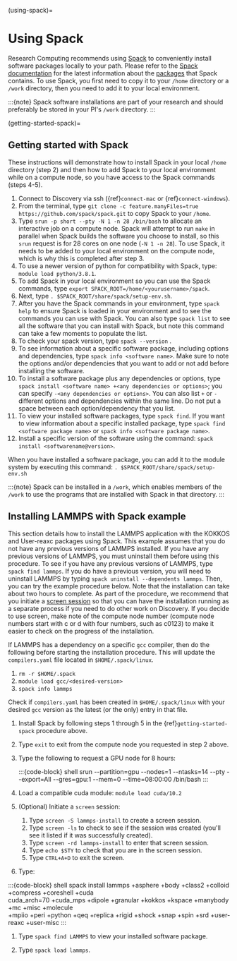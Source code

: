 (using-spack)=

# Using Spack

Research Computing recommends using [Spack] to conveniently install software packages locally to your path. Please refer to the [Spack documentation] for the latest information about the [packages] that Spack contains. To use Spack, you first need to copy it to your `/home` directory or a `/work` directory, then you need to add it to your local environment.

:::{note}
Spack software installations are part of your research and should preferably be stored in your PI's `/work` directory.
:::

(getting-started-spack)=
## Getting started with Spack

These instructions will demonstrate how to install Spack in your local `/home` directory (step 2) and then how to add Spack to your local environment while on a compute node, so you have access to the Spack commands (steps 4-5).

1. Connect to Discovery via ssh ({ref}`connect-mac` or {ref}`connect-windows`).
1. From the terminal, type `git clone -c feature.manyFiles=true https://github.com/spack/spack.git` to copy Spack to your `/home`.
1. Type `srun -p short --pty -N 1 -n 28 /bin/bash` to allocate an interactive job on a compute node. Spack will attempt to run `make` in parallel when Spack builds the software you choose to install, so this `srun` request is for 28 cores on one node (`-N 1 -n 28`). To use Spack, it needs to be added to your local environment on the compute node, which is why this is completed after step 3.
1. To use a newer version of python for compatibility with Spack, type: `module load python/3.8.1`.
1. To add Spack in your local environment so you can use the Spack commands, type `export SPACK_ROOT=/home/<yourusername>/spack`.
1. Next, type `. $SPACK_ROOT/share/spack/setup-env.sh`.
1. After you have the Spack commands in your environment, type `spack help` to ensure Spack is loaded in your environment and to see the commands you can use with Spack. You can also type `spack list` to see all the software that you can install with Spack, but note this command can take a few moments to populate the list.
1. To check your spack version, type `spack --version` .
1. To see information about a specific software package, including options and dependencies, type `spack info <software name>`. Make sure to note the options and/or dependencies that you want to add or not add before installing the software.
1. To install a software package plus any dependencies or options, type `spack install <software name> +<any dependencies or options>`; you can specify `-<any dependencies or options>`. You can also list `+` or `-` different options and dependencies within the same line. Do not put a space between each option/dependency that you list.
1. To view your installed software packages, type `spack find`. If you want to view information about a specific installed package, type `spack find <software package name>` or `spack info <software package name>`.
1. Install a specific version of the software using the command: `spack install <softwarename@version>`.

When you have installed a software package, you can add it to the module system by executing this command:
`. $SPACK_ROOT/share/spack/setup-env.sh`

:::{note}
Spack can be installed in a `/work`, which enables members of the `/work` to use the programs that are installed with Spack in that directory.
:::

## Installing LAMMPS with Spack example

This section details how to install the LAMMPS application with the KOKKOS and User-reaxc packages using Spack. This example assumes that you do not have any previous versions of LAMMPS installed. If you have any previous versions of LAMMPS, you must uninstall them before using this procedure. To see if you have any previous versions of LAMMPS, type `spack find lammps`. If you do have a previous version, you will need to uninstall LAMMPS by typing `spack uninstall --dependents lammps`. Then, you can try the example procedure below. Note that the installation can take about two hours to complete. As part of the procedure, we recommend that you initiate a [screen session] so that you can have the installation running as a separate process if you need to do other work on Discovery. If you decide to use screen, make note of the compute node number (compute node numbers start with c or d with four numbers, such as c0123) to make it easier to check on the progress of the installation.

If LAMMPS has a dependency on a specific `gcc` compiler, then do the following before starting the installation procedure. This will update the `compilers.yaml` file located in `$HOME/.spack/linux`.

1. `rm -r $HOME/.spack`
1. `module load gcc/<desired-version>`
1. `spack info lammps`

Check if `compilers.yaml` has been created in `$HOME/.spack/linux` with your desired `gcc` version as the latest (or the only) entry in that file. 

1. Install Spack by following steps 1 through 5 in the {ref}`getting-started-spack` procedure above.

1. Type `exit` to exit from the compute node you requested in step 2 above.

1. Type the following to request a GPU node for 8 hours:

   :::{code-block} shell
   srun --partition=gpu --nodes=1 --ntasks=14 --pty --export=All --gres=gpu:1 --mem=0 --time=08:00:00 /bin/bash
   :::

1. Load a compatible cuda module: `module load cuda/10.2`

1. (Optional) Initiate a `screen` session:

   1. Type `screen -S lammps-install` to create a screen session.
   1. Type `screen -ls` to check to see if the session was created (you'll see it listed if it was successfully created).
   1. Type `screen -rd lammps-install` to enter that screen session.
   1. Type `echo $STY` to check that you are in the screen session.
   1. Type `CTRL+A+D` to exit the screen.

1. Type:

:::{code-block} shell
spack install lammps +asphere +body +class2 +colloid +compress +coreshell +cuda \
cuda_arch=70 +cuda_mps +dipole +granular +kokkos +kspace +manybody +mc +misc +molecule \
+mpiio +peri +python +qeq +replica +rigid +shock +snap +spin +srd +user-reaxc +user-misc
:::

1. Type `spack find LAMMPS` to view your installed software package.

1. Type `spack load lammps`.

[screen session]: https://www.gnu.org/software/screen/
[Spack]: https://spack.io/
[Spack documentation]: https://spack.readthedocs.io/en/latest/index.html
[packages]: https://spack.readthedocs.io/en/latest/package_list.html#package-list
